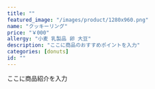 ```yaml
---
title: ""
featured_image: "/images/product/1280x960.png"
name: "クッキーリング"
price: "￥000"
allergy: "小麦 乳製品 卵 大豆"
description: "ここに商品のおすすめポイントを入力"
categories: [donuts]
id: ""
---
```


ここに商品紹介を入力
